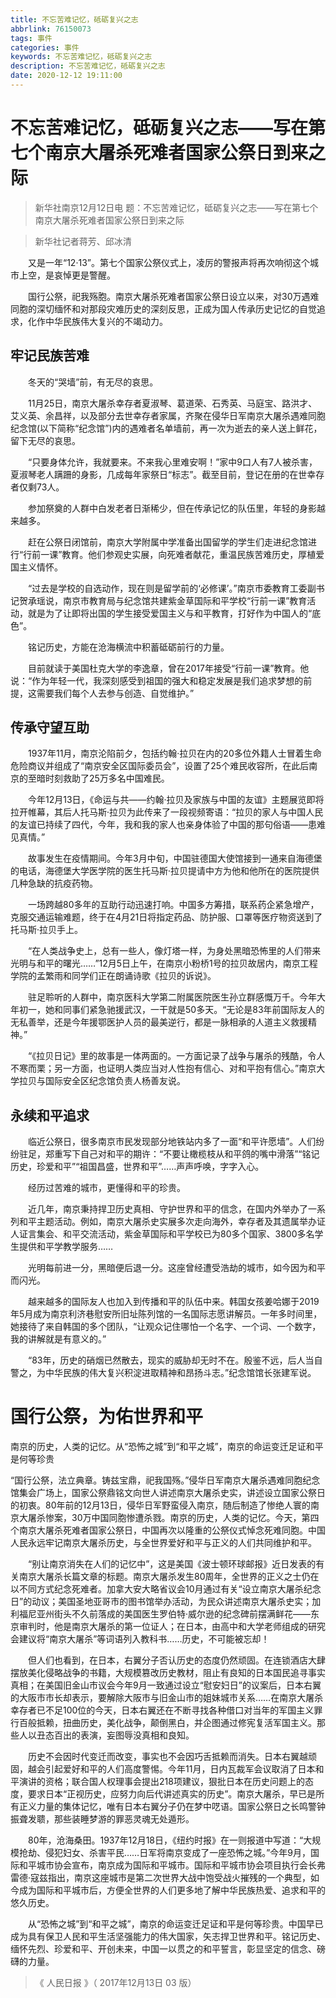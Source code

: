 ```yaml
---
title: 不忘苦难记忆，砥砺复兴之志
abbrlink: 76150073
tags: 事件
categories: 事件
keywords: 不忘苦难记忆，砥砺复兴之志
description: 不忘苦难记忆，砥砺复兴之志
date: 2020-12-12 19:11:00
---
```

# 不忘苦难记忆，砥砺复兴之志——写在第七个南京大屠杀死难者国家公祭日到来之际

>  新华社南京12月12日电 题：不忘苦难记忆，砥砺复兴之志——写在第七个南京大屠杀死难者国家公祭日到来之际

>  新华社记者蒋芳、邱冰清

　　又是一年“12·13”。第七个国家公祭仪式上，凌厉的警报声将再次响彻这个城市上空，是哀悼更是警醒。

　　国行公祭，祀我殇胞。南京大屠杀死难者国家公祭日设立以来，对30万遇难同胞的深切缅怀和对那段灾难历史的深刻反思，正成为国人传承历史记忆的自觉追求，化作中华民族伟大复兴的不竭动力。

## 牢记民族苦难

　　冬天的“哭墙”前，有无尽的哀思。

　　11月25日，南京大屠杀幸存者夏淑琴、葛道荣、石秀英、马庭宝、路洪才、艾义英、余昌祥，以及部分去世幸存者家属，齐聚在侵华日军南京大屠杀遇难同胞纪念馆(以下简称“纪念馆”)内的遇难者名单墙前，再一次为逝去的亲人送上鲜花，留下无尽的哀思。

　　“只要身体允许，我就要来。不来我心里难安啊！”家中9口人有7人被杀害，夏淑琴老人蹒跚的身影，几成每年家祭日“标志”。截至目前，登记在册的在世幸存者仅剩73人。

　　参加祭奠的人群中白发老者日渐稀少，但在传承记忆的队伍里，年轻的身影越来越多。

　　赶在公祭日闭馆前，南京大学附属中学准备出国留学的学生们走进纪念馆进行“行前一课”教育。他们参观史实展，向死难者献花，重温民族苦难历史，厚植爱国主义情怀。

　　“过去是学校的自选动作，现在则是留学前的‘必修课’。”南京市委教育工委副书记贺承瑶说，南京市教育局与纪念馆共建紫金草国际和平学校“行前一课”教育活动，就是为了让即将出国的学生接受爱国主义与和平教育，打好作为中国人的“底色”。

　　铭记历史，方能在沧海横流中积蓄砥砺前行的力量。

　　目前就读于美国杜克大学的李逸章，曾在2017年接受“行前一课”教育。他说：“作为年轻一代，我深刻感受到祖国的强大和稳定发展是我们追求梦想的前提，这需要我们每个人去参与创造、自觉维护。”

## 传承守望互助

　　1937年11月，南京沦陷前夕，包括约翰·拉贝在内的20多位外籍人士冒着生命危险商议并组成了“南京安全区国际委员会”，设置了25个难民收容所，在此后南京的至暗时刻救助了25万多名中国难民。

　　今年12月13日，《命运与共——约翰·拉贝及家族与中国的友谊》主题展览即将拉开帷幕，其后人托马斯·拉贝为此传来了一段视频寄语：“拉贝的家人与中国人民的友谊已持续了四代，今年，我和我的家人也亲身体验了中国的那句俗语——患难见真情。”

　　故事发生在疫情期间。今年3月中旬，中国驻德国大使馆接到一通来自海德堡的电话，海德堡大学医学院的医生托马斯·拉贝提请中方为他和他所在的医院提供几种急缺的抗疫药物。

　　一场跨越80多年的互助行动迅速打响。中国多方筹措，联系药企紧急增产，克服交通运输难题，终于在4月21日将指定药品、防护服、口罩等医疗物资送到了托马斯·拉贝手上。

　　“在人类战争史上，总有一些人，像灯塔一样，为身处黑暗恐怖里的人们带来光明与和平的曙光……”12月5日上午，在南京小粉桥1号的拉贝故居内，南京工程学院的孟繁雨和同学们正在朗诵诗歌《拉贝的诉说》。

　　驻足聆听的人群中，南京医科大学第二附属医院医生孙立群感慨万千。今年大年初一，她和同事们紧急驰援武汉，一干就是50多天。“无论是83年前国际友人的无私善举，还是今年援鄂医护人员的最美逆行，都是一脉相承的人道主义救援精神。”

　　“《拉贝日记》里的故事是一体两面的。一方面记录了战争与屠杀的残酷，令人不寒而栗；另一方面，也证明人类应当对人性抱有信心、对和平抱有信心。”南京大学拉贝与国际安全区纪念馆负责人杨善友说。

## 永续和平追求

　　临近公祭日，很多南京市民发现部分地铁站内多了一面“和平许愿墙”。人们纷纷驻足，郑重写下自己对和平的期许：“不要让橄榄枝从和平鸽的嘴中滑落”“铭记历史，珍爱和平”“祖国昌盛，世界和平”……声声呼唤，字字入心。

　　经历过苦难的城市，更懂得和平的珍贵。

　　近几年，南京秉持捍卫历史真相、守护世界和平的信念，在国内外举办了一系列和平主题活动。例如，南京大屠杀史实展多次走向海外，幸存者及其遗属举办证人证言集会、和平交流活动，紫金草国际和平学校已为80多个国家、3800多名学生提供和平学教学服务……

　　光明每前进一分，黑暗便后退一分。这座曾经遭受浩劫的城市，如今因为和平而闪光。

　　越来越多的国际友人也加入到传播和平的队伍中来。韩国女孩姜哈娜于2019年5月成为南京利济巷慰安所旧址陈列馆的一名国际志愿讲解员。一年多时间里，她接待了来自韩国的多个团队，“让观众记住哪怕一个名字、一个词、一个数字，我的讲解就是有意义的。”

　　“83年，历史的硝烟已然散去，现实的威胁却无时不在。殷鉴不远，后人当自警之，为中华民族的伟大复兴积淀进取精神和昂扬斗志。”纪念馆馆长张建军说。

# 国行公祭，为佑世界和平

   南京的历史，人类的记忆。从“恐怖之城”到“和平之城”，南京的命运变迁足证和平是何等珍贵

   “国行公祭，法立典章。铸兹宝鼎，祀我国殇。”侵华日军南京大屠杀遇难同胞纪念馆集会广场上，国家公祭鼎铭文向世人讲述南京大屠杀史实，讲述设立国家公祭日的初衷。80年前的12月13日，侵华日军野蛮侵入南京，随后制造了惨绝人寰的南京大屠杀惨案，30万中国同胞惨遭杀戮。南京的历史，人类的记忆。今天，第四个南京大屠杀死难者国家公祭日，中国再次以隆重的公祭仪式悼念死难同胞。中国人民永远牢记南京大屠杀历史，与全世界爱好和平与正义的人们共同维护和平。

　　“别让南京消失在人们的记忆中”，这是美国《波士顿环球邮报》近日发表的有关南京大屠杀长篇文章的标题。南京大屠杀发生80周年，全世界的正义之士仍在以不同方式纪念死难者。加拿大安大略省议会10月通过有关“设立南京大屠杀纪念日”的动议；美国圣地亚哥市的图书馆举办活动，为民众讲述南京大屠杀史实；加利福尼亚州街头不久前落成的美国医生罗伯特·威尔逊的纪念碑前摆满鲜花——东京审判时，他是南京大屠杀的第一位证人；在日本，由高中和大学老师组成的研究会建议将“南京大屠杀”等词语列入教科书……历史，不可能被忘却！

　　但人们也看到，在日本，右翼分子否认历史的态度仍然顽固。在连锁酒店大肆摆放美化侵略战争的书籍，大规模篡改历史教材，阻止有良知的日本国民追寻事实真相；在美国旧金山市议会今年9月一致通过设立“慰安妇日”的议案后，日本右翼的大阪市市长却表示，要解除大阪市与旧金山市的姐妹城市关系……在南京大屠杀幸存者已不足100位的今天，日本右翼还在不断寻找各种借口对当年的军国主义罪行百般抵赖，扭曲历史，美化战争，颠倒黑白，并企图通过修宪复活军国主义。那些人以丑态百出的表演，妄图辱没真相和良知。

　　历史不会因时代变迁而改变，事实也不会因巧舌抵赖而消失。日本右翼越顽固，越会引起爱好和平的人们高度警惕。今年11月，日内瓦裁军会议取消了日本和平演讲的资格；联合国人权理事会提出218项建议，狠批日本在历史问题上的态度，要求日本“正视历史，应努力向后代讲述真实的历史”。南京大屠杀，早已是所有正义力量的集体记忆，唯有日本右翼分子仍在梦中呓语。国家公祭日之长鸣警钟振聋发聩，那些装睡梦游的罪恶灵魂无处遁形。

　　80年，沧海桑田。1937年12月18日，《纽约时报》在一则报道中写道：“大规模抢劫、侵犯妇女、杀害平民……日军将南京变成了一座恐怖之城。”今年9月，国际和平城市协会宣布，南京成为国际和平城市。国际和平城市协会项目执行会长弗雷德·寇兹指出，南京这座城市是第二次世界大战中饱受战火摧残的一个典型，如今成为国际和平城市后，方便全世界的人们更多地了解中华民族热爱、追求和平的悠久历史。

　　从“恐怖之城”到“和平之城”，南京的命运变迁足证和平是何等珍贵。中国早已成为具有保卫人民和平生活坚强能力的伟大国家，矢志捍卫世界和平。铭记历史、缅怀先烈、珍爱和平、开创未来，中国一以贯之的和平誓言，彰显坚定的信念、磅礴的力量。

> 《 人民日报 》（ 2017年12月13日 03 版）
